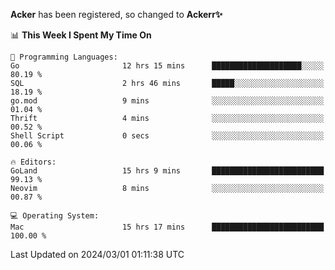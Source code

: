 **Acker** has been registered, so changed to **Ackerr✨**

<!--START_SECTION:waka-->
📊 **This Week I Spent My Time On** 

```text
💬 Programming Languages: 
Go                       12 hrs 15 mins      ████████████████████░░░░░   80.19 % 
SQL                      2 hrs 46 mins       █████░░░░░░░░░░░░░░░░░░░░   18.19 % 
go.mod                   9 mins              ░░░░░░░░░░░░░░░░░░░░░░░░░   01.04 % 
Thrift                   4 mins              ░░░░░░░░░░░░░░░░░░░░░░░░░   00.52 % 
Shell Script             0 secs              ░░░░░░░░░░░░░░░░░░░░░░░░░   00.06 % 

🔥 Editors: 
GoLand                   15 hrs 9 mins       █████████████████████████   99.13 % 
Neovim                   8 mins              ░░░░░░░░░░░░░░░░░░░░░░░░░   00.87 % 

💻 Operating System: 
Mac                      15 hrs 17 mins      █████████████████████████   100.00 % 
```


 Last Updated on 2024/03/01 01:11:38 UTC
<!--END_SECTION:waka-->
